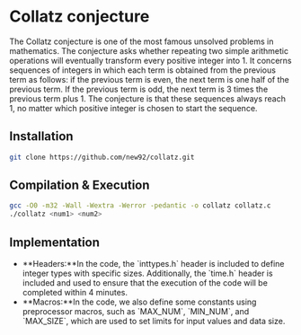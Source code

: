 # Collatz conjecture

The Collatz conjecture is one of the most famous unsolved problems in mathematics. The conjecture asks whether repeating two simple arithmetic operations will eventually transform every positive integer into 1. It concerns sequences of integers in which each term is obtained from the previous term as follows: if the previous term is even, the next term is one half of the previous term. If the previous term is odd, the next term is 3 times the previous term plus 1. The conjecture is that these sequences always reach 1, no matter which positive integer is chosen to start the sequence.

## Installation

```bash
git clone https://github.com/new92/collatz.git
```

## Compilation & Execution

```bash 
gcc -O0 -m32 -Wall -Wextra -Werror -pedantic -o collatz collatz.c
./collatz <num1> <num2>
```

## Implementation

<ul>
    <li>**Headers:**In the code, the `inttypes.h` header is included to define integer types with specific sizes. Additionally, the `time.h` header is included and used to ensure that the execution of the code will be completed within 4 minutes.</li>
    <li>**Macros:**In the code, we also define some constants using preprocessor macros, such as `MAX_NUM`, `MIN_NUM`, and `MAX_SIZE`, which are used to set limits for input values and data size.</li>
</ul>
